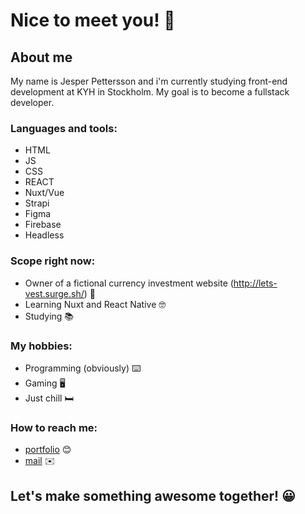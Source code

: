 # Nice to meet you! 👋

## About me
My name is Jesper Pettersson and i'm currently studying front-end development at KYH in Stockholm. My goal is to become a fullstack developer.

### Languages and tools:
- HTML
- JS
- CSS
- REACT
- Nuxt/Vue
- Strapi
- Figma
- Firebase
- Headless

### Scope right now:
- Owner of a fictional currency investment website (http://lets-vest.surge.sh/) 🚀
- Learning Nuxt and React Native 🤓
- Studying 📚

### My hobbies:
- Programming (obviously) ⌨️
- Gaming 🖥️
- Just chill 🛏️

### How to reach me:
- [portfolio](http://jesper-portfolio.surge.sh/) 😊
- [mail](mailto:jesper.pettersson00@hotmail.com) ✉️

## **Let's make something awesome together!** 😀
